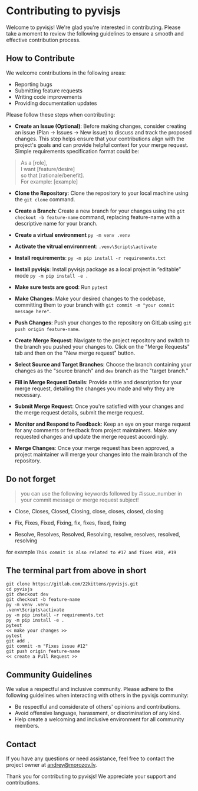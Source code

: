# Contributing to pyvisjs

Welcome to pyvisjs! We're glad you're interested in contributing. Please take a moment to review the following guidelines to ensure a smooth and effective contribution process.

## How to Contribute

We welcome contributions in the following areas:

- Reporting bugs
- Submitting feature requests
- Writing code improvements
- Providing documentation updates

Please follow these steps when contributing:

- **Create an Issue (Optional)**: Before making changes, consider creating an issue (Plan -> Issues -> New issue) to discuss and track the proposed changes. This step helps ensure that your contributions align with the project's goals and can provide helpful context for your merge request. Simple requirements specification format could be:
> As a [role],  
> I want [feature/desire]  
> so that [rationale/benefit].  
> For example: [example]

- **Clone the Repository**: Clone the repository to your local machine using the ```git clone``` command.

- **Create a Branch**: Create a new branch for your changes using the ```git checkout -b feature-name``` command, replacing feature-name with a descriptive name for your branch.

- **Create a virtual environment** ```py -m venv .venv```

- **Activate the vitrual environment**: ```.venv\Scripts\activate```

- **Install requirements**: ```py -m pip install -r requirements.txt```

- **Install pyvisjs**: Install pyvisjs package as a local project in “editable” mode ```py -m pip install -e .```

- **Make sure tests are good**: Run ```pytest```

- **Make Changes**: Make your desired changes to the codebase, committing them to your branch with ```git commit -m "your commit message here"```.

- **Push Changes**: Push your changes to the repository on GitLab using ```git push origin feature-name```.

- **Create Merge Request**: Navigate to the project repository and switch to the branch you pushed your changes to. Click on the "Merge Requests" tab and then on the "New merge request" button.

- **Select Source and Target Branches**: Choose the branch containing your changes as the "source branch" and ```dev``` branch as the "target branch."

- **Fill in Merge Request Details**: Provide a title and description for your merge request, detailing the changes you made and why they are necessary.

- **Submit Merge Request**: Once you're satisfied with your changes and the merge request details, submit the merge request.

- **Monitor and Respond to Feedback**: Keep an eye on your merge request for any comments or feedback from project maintainers. Make any requested changes and update the merge request accordingly.

- **Merge Changes**: Once your merge request has been approved, a project maintainer will merge your changes into the main branch of the repository.


## Do not forget
> you can use the following keywords followed by #issue_number in your commit message or merge request subject! 

- Close, Closes, Closed, Closing, close, closes, closed, closing

- Fix, Fixes, Fixed, Fixing, fix, fixes, fixed, fixing
- Resolve, Resolves, Resolved, Resolving, resolve, resolves, resolved, resolving

for example ```This commit is also related to #17 and fixes #18, #19```


## The terminal part from above in short
```
git clone https://gitlab.com/22kittens/pyvisjs.git
cd pyvisjs
git checkout dev
git checkout -b feature-name
py -m venv .venv
.venv\Scripts\activate
py -m pip install -r requirements.txt
py -m pip install -e .
pytest
<< make your changes >>
pytest
git add .
git commit -m "Fixes issue #12"
git push origin feature-name
<< create a Pull Request >>

```

## Community Guidelines

We value a respectful and inclusive community. Please adhere to the following guidelines when interacting with others in the pyvisjs community:

- Be respectful and considerate of others' opinions and contributions.
- Avoid offensive language, harassment, or discrimination of any kind.
- Help create a welcoming and inclusive environment for all community members.

## Contact

If you have any questions or need assistance, feel free to contact the project owner at andrey@morozov.lv.

Thank you for contributing to pyvisjs! We appreciate your support and contributions.